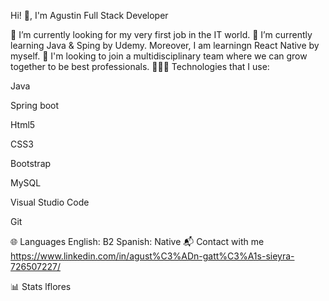 Hi! 👋, I'm Agustin
Full Stack Developer

🔭 I’m currently looking for my very first job in the IT world.
🌱 I’m currently learning Java & Sping by Udemy. Moreover, I am learningn React Native by myself.
👯 I'm looking to join a multidisciplinary team where we can grow together to be best professionals.
🧑🏻‍💻 Technologies that I use:

Java

Spring boot

Html5

CSS3

Bootstrap

MySQL

Visual Studio Code

Git

🌐 Languages
English: B2
Spanish: Native
📬 Contact with me
https://www.linkedin.com/in/agust%C3%ADn-gatt%C3%A1s-sieyra-726507227/

📊 Stats
lflores
